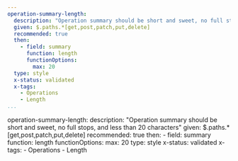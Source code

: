 ```yaml
--- 
operation-summary-length: 
  description: "Operation summary should be short and sweet, no full stops, and less than 20 characters"
  given: $.paths.*[get,post,patch,put,delete]
  recommended: true
  then: 
    - field: summary
      function: length
      functionOptions: 
        max: 20
  type: style
  x-status: validated
  x-tags:
    - Operations
    - Length  
...
```

operation-summary-length: 
  description: "Operation summary should be short and sweet, no full stops, and less than 20 characters"
  given: $.paths.*[get,post,patch,put,delete]
  recommended: true
  then: 
    - field: summary
      function: length
      functionOptions: 
        max: 20
  type: style
  x-status: validated
  x-tags:
    - Operations
    - Length  